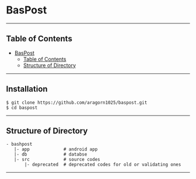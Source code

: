 # BasPost

* * *

## Table of Contents
- [BasPost](#baspost)
  * [Table of Contents](#table-of-contents)
  * [Structure of Directory](#structure-of-directory)

* * *

## Installation
    $ git clone https://github.com/aragorn1025/baspost.git
    $ cd baspost

* * *

## Structure of Directory
    - bashpost
       |- app             # android app
       |- db              # databse
       |- src             # source codes
           |- deprecated  # deprecated codes for old or validating ones
* * *
